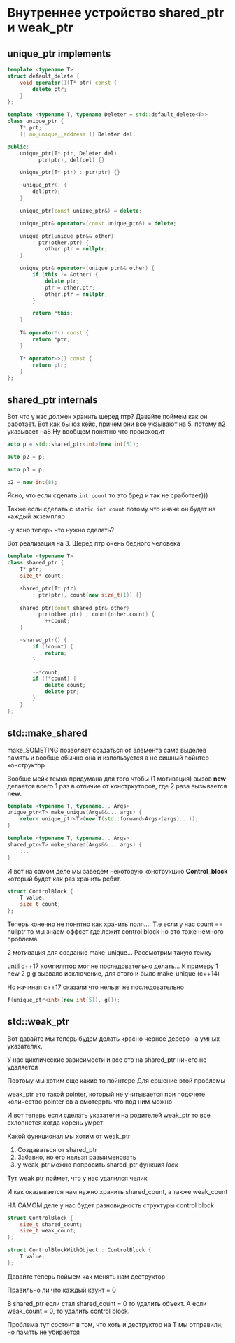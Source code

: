 #  Внутреннее устройство shared_ptr и weak_ptr

## unique_ptr implements

```c++
template <typename T>
struct default_delete {
    void operator()(T* ptr) const {
        delete ptr;
    }
};

template <typename T, typename Deleter = std::default_delete<T>>
class unique_ptr {
    T* prt;
    [[ no_unique__address ]] Deleter del;

public:
    unique_ptr(T* ptr, Deleter del) 
        : ptr(ptr), del(del) {}

    unique_ptr(T* ptr) : ptr(ptr) {}

    ~unique_ptr() {
        del(ptr);
    }

    unique_ptr(const unique_ptr&) = delete;

    unique_ptr& operator=(const unique_ptr&) = delete;

    unique_ptr(unique_ptr&& other)
        : ptr(other.ptr) {
            other.ptr = nullptr;
    }

    unique_ptr& operator=(unique_ptr&& other) {
        if (this != &other) {
            delete ptr;
            ptr = other.ptr;
            other.ptr = nullptr;
        }

        return *this;
    }
     
    T& operator*() const {
        return *ptr;
    }

    T* operator->() const {
        return ptr;
    }
};
```

## shared_ptr internals

Вот что у нас должен хранить шеред птр? Давайте поймем как он работает.
Вот как бы юз кейс, причем они все укзывают на 5, потому п2 указывает на8
Ну вообщем понятно что происходит

```c++
auto p = std::shared_ptr<int>(new int(5));

auto p2 = p;

auto p3 = p;

p2 = new int(8);
```

Ясно, что если сделать ```int count``` то это бред и так
не сработает)))

Также если сделать с ```static int count``` потому что иначе
он будет на каждый экземпляр

ну ясно теперь что нужно сделать?

Вот реализация на 3. Шеред птр очень бедного человека

```c++
template <typename T>
class shared_ptr {
    T* ptr;
    size_t* count;

    shared_ptr(T* ptr)
        : ptr(ptr), count(new size_t(1)) {}
    
    shared_ptr(const shared_ptr& other)
        : ptr(other.ptr) , count(other.count) {
            ++count;
    }

    ~shared_ptr() {
        if (!count) {
            return;
        }

        --*count;
        if (!*count) {
            delete count;
            delete ptr;
        }
    }
};
```


## std::make_shared 

make_SOMETING позволяет создаться от элемента сама выделев память
и вообще обычно она и изпользуется а не сишный пойнтер конструктор

Вообще мейк темка придумана для того чтобы (1 мотивация) вызов **new**
делается всего 1 раз в отличие от констркуторов, где 2 раза
вызывается **new**.

```c++
template <typename T, typename... Args>
unique_ptr<T> make_unique(Args&&... args) {
    return unique_ptr<T>(new T(std::forward<Args>(args)...));
}

template <typename T, typename... Args>
shared_ptr<T> make_shared(Args&&... args) {
    ...
}
```

И вот на самом деле мы заведем некоторую конструкцию **Control_block**
который будет как раз хранить ребят.

```c++
struct ControlBlock {
    T value;
    size_t count;
};
```

Теперь конечно не понятно как хранить поля.... Т.е если у нас
count == nullptr то мы знаем оффсет где лежит control block 
но это тоже немного проблема

2 мотивация для создание make_unique... Рассмотрим такую темку

until c++17 компилятор мог не последовательно делать... К примеру
1 new 2 g g вызвало исключение, для этого и было make_unique (c++14)

Но начиная c++17 сказали что нельзя не последовательно

```c++
f(unique_ptr<int>(new int(5)), g());
```


## std::weak_ptr

Вот давайте мы теперь будем делать красно черное дерево на
умных указателях.

У нас циклические зависимости и все это на shared_ptr ничего
не удаляется

Поэтому мы хотим еще какие то пойнтере Для ершение этой 
проблемы

weak_ptr это такой pointer, который не учитывается при
подсчете количество pointer ов а смотеррть что под ним
можно

И вот теперь если сделать указатели на родителей weak_ptr
то все схлопнется когда корень умрет

Какой функционал мы хотим от weak_ptr
1) Создаваться от shared_ptr
2) Забавно, но его нельзя разыименовать
3) у weak_ptr можно попросить shared_ptr функция *lock*

Тут weak ptr поймет, что у нас удалился челик

И как оказывается нам нужно хранить shared_count, а также
weak_count

НА САМОМ деле у нас будет разновидность структуры
control block

```c++
struct ControlBlock {
    size_t shared_count;
    size_t weak_count;
};

struct ControlBlockWithObject : ControlBlock {
    T value;
};
```

Давайте теперь поймем как менять нам деструктор

Правильно ли что каждый каунт = 0

В shared_ptr если стал shared_count = 0 то удалить объект. А если
weak_count = 0, то удалить control block.

Проблема тут состоит в том, что хоть и деструктор на T 
мы отправили, но память не убирается


